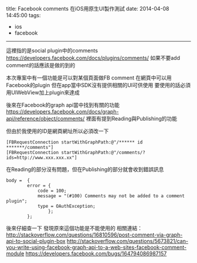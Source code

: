 title: Facebook comments 在iOS用原生UI製作測試
date: 2014-04-08 14:45:00
tags: 
- ios
- facebook
---
這裡指的是social plugin中的comments
https://developers.facebook.com/docs/plugins/comments/
如果不要add comment的話應該是做的到的

本次專案中有一個功能是可以對某個頁面做FB comment
在網頁中可以用Facebook的plugin
但在app當中SDK沒有提供相關的UI可供使用
要使用的話必須用UIWebView加上plugin來達成

後來在Facebook的graph api當中找到有關的功能
https://developers.facebook.com/docs/graph-api/reference/object/comments/
裡面有提到Reading與Publishing的功能

但由於我使用的ID是網頁網址所以必須改一下


    [FBRequestConnection startWithGraphPath:@"/****** id *******/comments"]
    [FBRequestConnection startWithGraphPath:@"/comments/?ids=http://www.xxx.xxx.xx"]


在Reading的部分沒有問題，但在Publishing的部分就會收到錯誤訊息

    body =  {
            error = {
                code = 100;
                message = "(#100) Comments may not be added to a comment plugin";
                type = OAuthException;
                    };
            };
    

後來仔細查一下
發現原來這個功能是不能使用的
相關連結：
http://stackoverflow.com/questions/16810596/post-comment-via-graph-api-to-social-plugin-box
http://stackoverflow.com/questions/5673821/can-you-write-using-facebook-graph-api-to-a-web-sites-facebook-comment-module
https://developers.facebook.com/bugs/164794086987157

